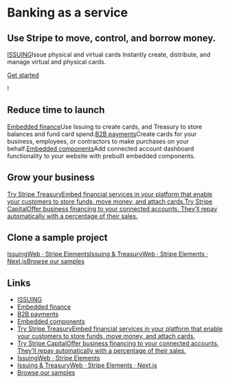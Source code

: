 # Banking as a service

## Use Stripe to move, control, and borrow money.

[ISSUING](https://docs.stripe.com/issuing)Issue physical and virtual cards
Instantly create, distribute, and manage virtual and physical cards.

[Get started](https://docs.stripe.com/issuing)

!

## Reduce time to launch

[Embedded
finance](https://docs.stripe.com/baas/start-integration/integration-guides/embedded-finance)Use
Issuing to create cards, and Treasury to store balances and fund card spend.[B2B
payments](https://docs.stripe.com/baas/start-integration/integration-guides/b2b-payments)Create
cards for your business, employees, or contractors to make purchases on your
behalf.[Embedded
components](https://docs.stripe.com/connect/supported-embedded-components#preview-components)Add
connected account dashboard functionality to your website with prebuilt embedded
components.
## Grow your business

[Try Stripe TreasuryEmbed financial services in your platform that enable your
customers to store funds, move money, and attach
cards.](https://docs.stripe.com/treasury)[Try Stripe CapitalOffer business
financing to your connected accounts. They’ll repay automatically with a
percentage of their sales.](https://stripe.com/capital/platforms)
## Clone a sample project

[IssuingWeb · Stripe
Elements](https://github.com/stripe-samples/issuing)[Issuing & TreasuryWeb ·
Stripe Elements ·
Next.js](https://github.com/stripe-samples/issuing-treasury)[Browse our
samples](https://docs.stripe.com/samples)

## Links

- [ISSUING](https://docs.stripe.com/issuing)
- [Embedded
finance](https://docs.stripe.com/baas/start-integration/integration-guides/embedded-finance)
- [B2B
payments](https://docs.stripe.com/baas/start-integration/integration-guides/b2b-payments)
- [Embedded
components](https://docs.stripe.com/connect/supported-embedded-components#preview-components)
- [Try Stripe TreasuryEmbed financial services in your platform that enable your
customers to store funds, move money, and attach
cards.](https://docs.stripe.com/treasury)
- [Try Stripe CapitalOffer business financing to your connected accounts.
They’ll repay automatically with a percentage of their
sales.](https://stripe.com/capital/platforms)
- [IssuingWeb · Stripe Elements](https://github.com/stripe-samples/issuing)
- [Issuing & TreasuryWeb · Stripe Elements ·
Next.js](https://github.com/stripe-samples/issuing-treasury)
- [Browse our samples](https://docs.stripe.com/samples)